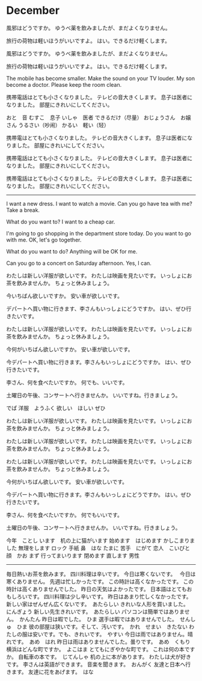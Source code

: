 # December

風邪はどうですか。
ゆうべ薬を飲みましたが、まだよくなりません。

旅行の荷物は軽いほうがいいですよ。
はい。できるだけ軽くします。

風邪はどうですか。
ゆうべ薬を飲みましたが、まだよくなりません。

旅行の荷物は軽いほうがいいですよ。
はい。できるだけ軽くします。

The mobile has become smaller.
Make the sound on your TV louder.
My son become a doctor.
Please keep the room clean.

携帯電話はとても小さくなりました。
テレビの音大きくします。
息子は医者になりました。
部屋にきれいにしてください。

おと　音
むすこ　息子
いしゃ　医者
できるだけ（尽量）
おじょうさん　お嬢さん
うるさい（吵闹）
かるい　軽い（轻）

携帯電はとても小さくなりました。
テレビの音大きくします。
息子は医者になりました。
部屋にきれいにしてください。

携帯電話はとても小さくなりました。
テレビの音大きくします。
息子は医者になりました。
部屋にきれいにしてください。

携帯電話はとても小さくなりました。
テレビの音大きくします。
息子は医者になりました。
部屋にきれいにしてください。

---

I want a new dress.
I want to watch a movie.
Can you go have tea with me?
Take a break.

What do you want to?
I want to a cheap car.

I'm going to go shopping in the department store today. Do you want to go with me.
OK, let's go together.

What do you want to do?
Anything will be OK for me.

Can you go to a concert on Saturday afternoon.
Yes, I can.

わたしは新しい洋服が欲しいです。
わたしは映画を見たいです。
いっしょにお茶を飲みませんか。
ちょっと休みましょう。

今いちばん欲しいですか。
安い車が欲しいです。

デパートへ買い物に行きます、李さんもいっしょにどうですか。
はい、ぜひ行きたいです。

わたしは新しい洋服が欲しいです。
わたしは映画を見たいです。
いっしょにお茶を飲みませんか。
ちょっと休みましょう。

今何がいちばん欲しいですか。
安い車が欲しいです。

今デパートへ買い物に行きます。李さんもいっしょにどうですか。
はい、ぜひ行きたいです。

李さん、何を食べたいですか。
何でも、いいです。

土曜日の午後、コンサートへ行きませんか。
いいですね。行きましょう。

でぱ
洋服　ようふく
欲しい　ほしい
ぜひ

わたしは新しい洋服が欲しいです。
わたしは映画を見たいです。
いっしょにお茶を飲みませんか。
ちょっと休みましょう。

わたしは新しい洋服が欲しいです。
わたしは映画を見たいです。
いっしょにお茶を飲みませんか。
ちょっと休みましょう。

わたしは新しい洋服が欲しいです。
わたしは映画を見たいです。
いっしょにお茶を飲みませんか。
ちょっと休みましょう。

今何がいちばん欲しいです。
安い車が欲しいです。

今デパートへ買い物に行きます。李さんもいっしょにどうですか。
はい。ぜひ行きたいです。

李さん、何を食べたいですか。
何でもいいです。

土曜日の午後、コンサートへ行きませんか。
いいですね。行きましょう。

今年　ことし
います　机の上に猫がいます
始めます　はじめます
かしこまりました
無理をします
ロック
手紙
鼻　はな
たまに
苦手　にがて
恋人　こいびと
顔　かお
まず
行ってまいります
閉めます
直します
男性

---

毎日熱いお茶を飲みます。
四川料理は辛いです。
今日は寒くないです。　
今日は寒くありません。
先週は忙しかったです。
この時計は高くなかったです。
この時計は高くありませんでした。
昨日の天気はよかったです。
日本語はとてもおもしろいです。
四川料理は少し辛いです。
昨日はあまり忙しくなかったです。
新しい家はぜんぜん広くないです。　あたらしい
きれいな人形を買いました。　にんぎょう
新しい先生きれいです。　あたらしい
パソコンは簡単ではありません。　かんたん
昨日は暇でした。　ひま
選手は暇ではありませんでした。　せんしゅ　ひま
彼の部屋は狭いです。そして、汚いです。　かれ　せまい　きたない
わたしの服は安いです。でも、きれいです。　やすい
今日は雨ではありません。晴れです。　あめ　はれ
昨日は雨はありませんでした。曇りです。　あめ　くもり
横浜はどんな町ですか。　よこはま
とてもにぎやかな町です。
これは何の本ですか。
自転車の本です。　じてんしゃ
机の上に本があります。
わたしは犬が好きです。
李さんは英語ができます。
音楽を聞きます。　おんがく
友達と日本へ行きます。
友達に花をあげます。　はな
